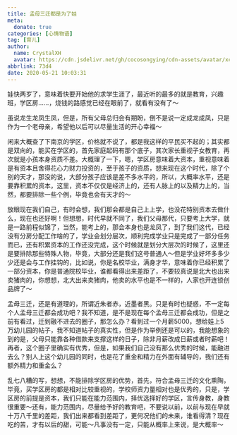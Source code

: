 ```yaml
---
title: 孟母三迁都是为了娃
meta:
  donate: true
categories: [心情物语]
tag: [育儿]
author:
  name: CrystalXH
  avatar: https://cdn.jsdelivr.net/gh/cocosongying/cdn-assets/avatar/xcf.jpg
abbrlink: 73d4
date: 2020-05-21 10:03:31
---
```

娃快两岁了，意味着快要开始他的求学生涯了，最近听的最多的就是教育，兴趣班，学区房……，烧钱的路感觉已经在眼前了，就看有没有了～

<!-- more -->

虽说龙生龙凤生凤，但是，所有父母总归会有期盼，倒不是说一定成龙成凤，只是作为一个老母亲，希望他以后可以尽量生活的开心幸福～

闲来大概查了下南京的学区，价格就不说了，都是我这样的平民买不起的；其实都是双向的，能买在学区的，首先家庭起码有那个底子，其次家长重视子女教育，再次就是小孩本身资质不差。大概理了一下，嗯，学区房意味着大资本，重视意味着是有资本且舍得花心力财力投资的，至于孩子的资质，想来现在这个时代，除了个别的天才，那没的说，大部分孩子应该是差不多水平的，所以，大概率水平，还是要靠积累的资本，这里，资本不仅仅是经济上的，还有人脉上的以及精力上的，当然，都要排除一些个例，毕竟也会有天才的～

放眼现在我们自己，有时会想，我们那会都是自己上上学，也没花特别资本去做什么，现在也还好啊！但想想，时代早就不同了，我们父母那代，只要考上大学，就是一路前程似锦了，当然，能考上的，那会本身也是龙凤了，到了我们这代，已经没有分房分配工作啥的了，学业会划分层次，顺利完成学业只是完成了一部分任务而已，还有积累资本的工作还没完成，这个时候就是划分大层次的时候了，这里还是要排除那些特殊人物，毕竟，大部分还是我们这号普通人～但是学业好坏多多少少还是会与工作挂钩的，比如说，你是名校毕业，满身才华，意味着你已经积累了一部分资本，你是普通院校毕业，谁都看得出来差距了，不要较真说是北大也出来卖猪肉的，你想想，北大出来卖猪肉，他卖的水平也是不一样的，人家也开连锁创品牌了～

孟母三迁，还是有道理的，所谓近朱者赤，近墨者黑。只是有时也疑惑，不一定每个人孟母三迁都会成功吧？我不知道，是不是现在每个孟母三迁都会成功，但是之前有看过，迁到融不进去的圈子，那怎么办？看到过一个月薪5000，想给娃上5万幼儿园的帖子，我不知道帖子的真实性，但是作为举例还是可以的，我能想象的到的是，父母只能靠各种借款来支撑这样的日子，除非月薪改成日薪或者时薪吧！再者，这个圈子里确实有优秀，但是，如果我们自己没有那么优秀的时候，能融进去么？别人上这个幼儿园的同时，也是花了重金和精力在外面有辅导的，我们还有额外精力和重金么？

乱七八糟的写，想想，不能排除学区房的优势，首先，符合孟母三迁的文化熏陶，毕竟，买学区房的都是相对比较重视的，学校师资力量相对也是优秀的，只是，学区房的前提是资本，我们只能在能力范围内，择优选择好的学区，言传身教，身教很重要～还有，能力范围内，尽量给予好的教育吧，不要说以前，以前与现在早就十万八千里的差距，我们出来都看到差距了，更何况他们的未来，谁看得清？现在吃的苦，才有以后的甜，可能～凡事没有一定，只能从概率上来说，是大概率～
